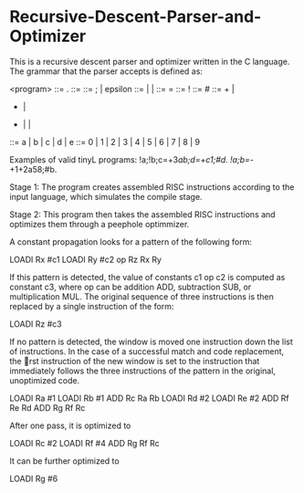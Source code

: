 # Recursive-Descent-Parser-and-Optimizer
This is a recursive descent parser and optimizer written in the C language. The grammar that the parser accepts is defined as:


\<program> ::= <stmt list> .
<stmt list> ::= <stmt> <morestmts>
<morestmts> ::= ; <stmt list> | epsilon 
<stmt> ::= <assign> | <read> | <print>
<assign> ::= <variable> = <expr>
<read> ::= ! <variable>
<print> ::= # <variable>
<expr> ::= + <expr> <expr> |
- <expr> <expr> |
* <expr> <expr> |
<variable> |
<digit>
<variable> ::= a | b | c | d | e
<digit> ::= 0 | 1 | 2 | 3 | 4 | 5 | 6 | 7 | 8 | 9

 
Examples of valid tinyL programs:
!a;!b;c=+3*ab;d=+c1;#d.
!a;b=-*+1+2a58;#b.

Stage 1: The program creates assembled RISC instructions according to the input language, which simulates the compile stage. 

Stage 2: This program then takes the assembled RISC instructions and optimizes them through a peephole optimmizer. 

A constant propagation looks for a pattern of the following
form:

LOADI Rx #c1
LOADI Ry #c2
op Rz Rx Ry

If this pattern is detected, the value of constants c1 op c2 is computed as constant c3,
where op can be addition ADD, subtraction SUB, or multiplication MUL. The original sequence
of three instructions is then replaced by a single instruction of the form:

LOADI Rz #c3

If no pattern is detected, the window is moved one instruction down the list of instructions.
In the case of a successful match and code replacement, the rst instruction of the new window
is set to the instruction that immediately follows the three instructions of the pattern in the
original, unoptimized code.

LOADI Ra #1
LOADI Rb #1
ADD Rc Ra Rb
LOADI Rd #2
LOADI Re #2
ADD Rf Re Rd
ADD Rg Rf Rc

After one pass, it is optimized to

LOADI Rc #2
LOADI Rf #4
ADD Rg Rf Rc

It can be further optimized to

LOADI Rg #6
